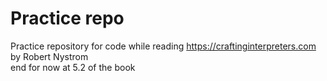 # Practice repo
Practice repository for code while reading https://craftinginterpreters.com by Robert Nystrom\
end for now at 5.2 of the book
